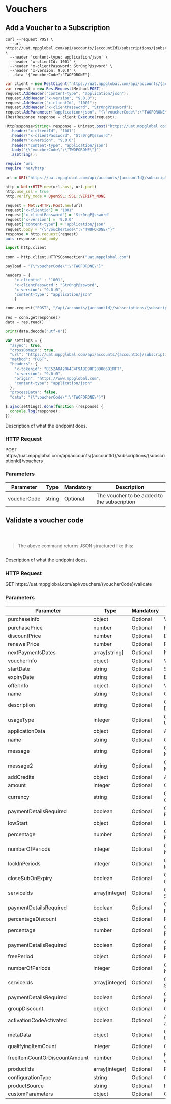 # Vouchers

## Add a Voucher to a Subscription

```shell
curl --request POST \
  --url https://uat.mppglobal.com/api/accounts/{accountId}/subscriptions/{subscriptionId}/vouchers \
  --header 'content-type: application/json' \
  --header 'x-clientId: 1001' \
  --header 'x-clientPassword: Str0ngP@ssword' \
  --header 'x-version: 9.0.0' \
  --data '{"voucherCode":"TWOFORONE"}'
```

```csharp
var client = new RestClient("https://uat.mppglobal.com/api/accounts/{accountId}/subscriptions/{subscriptionId}/vouchers");
var request = new RestRequest(Method.POST);
request.AddHeader("content-type", "application/json");
request.AddHeader("x-version", "9.0.0");
request.AddHeader("x-clientId", "1001");
request.AddHeader("x-clientPassword", "Str0ngP@ssword");
request.AddParameter("application/json", "{\"voucherCode\":\"TWOFORONE\"}", ParameterType.RequestBody);
IRestResponse response = client.Execute(request);
```

```java
HttpResponse<String> response = Unirest.post("https://uat.mppglobal.com/api/accounts/{accountId}/subscriptions/{subscriptionId}/vouchers")
  .header("x-clientId", "1001")
  .header("x-clientPassword", "Str0ngP@ssword")
  .header("x-version", "9.0.0")
  .header("content-type", "application/json")
  .body("{\"voucherCode\":\"TWOFORONE\"}")
  .asString();
```

```ruby
require 'uri'
require 'net/http'

url = URI("https://uat.mppglobal.com/api/accounts/{accountId}/subscriptions/{subscriptionId}/vouchers")

http = Net::HTTP.new(url.host, url.port)
http.use_ssl = true
http.verify_mode = OpenSSL::SSL::VERIFY_NONE

request = Net::HTTP::Post.new(url)
request["x-clientid"] = '1001'
request["x-clientPassword"] = 'Str0ngP@ssword'
request["x-version"] = '9.0.0'
request["content-type"] = 'application/json'
request.body = "{\"voucherCode\":\"TWOFORONE\"}"
response = http.request(request)
puts response.read_body
```

```python
import http.client

conn = http.client.HTTPSConnection("uat.mppglobal.com")

payload = "{\"voucherCode\":\"TWOFORONE\"}"

headers = {
    'x-clientid' : '1001',
    'x-clientPassword': "Str0ngP@ssword",
    'x-version': "9.0.0",
    'content-type': "application/json"
    }

conn.request("POST", "/api/accounts/{accountId}/subscriptions/{subscriptionId}/vouchers", payload, headers)

res = conn.getresponse()
data = res.read()

print(data.decode("utf-8"))
```

```javascript
var settings = {
  "async": true,
  "crossDomain": true,
  "url": "https://uat.mppglobal.com/api/accounts/{accountId}/subscriptions/{subscriptionId}/vouchers",
  "method": "POST",
  "headers": {
    "x-tokenid": "BE52ADA2064C4F9A9D90F28D066D1RFT",
    "x-version": "9.0.0",
    "origin": "https://www.mppglobal.com",
    "content-type": "application/json"
  },
  "processData": false,
  "data": "{\"voucherCode\":\"TWOFORONE\"}"}

$.ajax(settings).done(function (response) {
  console.log(response);
});
```


Description of what the endpoint does.

### HTTP Request

<div class="endpoint-cont">
<span class="endpoint-verb endpoint-verb-post">POST</span>
<span class="endpoint-path">https://uat.mppglobal.com/api/accounts/{accountId}/subscriptions/{subscriptionId}/vouchers</span>
</div>

### Parameters

Parameter | Type | Mandatory | Description | 
--------- | ------- | ------- | ----------- |
voucherCode | string | Optional | The voucher to be added to the subscription







## Validate a voucher code

```shell

```

```csharp

```

```java

```

> The above command returns JSON structured like this:

```json

```

Description of what the endpoint does.

### HTTP Request

<div class="endpoint-cont">
<span class="endpoint-verb endpoint-verb-get">GET</span>
<span class="endpoint-path">https://uat.mppglobal.com/api/vouchers/{voucherCode}/validate</span>
</div>

### Parameters

Parameter | Type | Mandatory | Description | 
--------- | ------- | ------- | ----------- |
purchaseInfo | object | Optional | Voucher purchase info
purchasePrice | number | Optional | Purchase price
discountPrice | number | Optional | Discount price
renewalPrice | number | Optional | Renewal price
nextPaymentsDates | array[string] | Optional | Next payments dates
voucherInfo | object | Optional | Voucher info
startDate | string | Optional | Start date
expiryDate | string | Optional | Expiry date
offerInfo | object | Optional | Voucher offer info
name | string | Optional | Gets or sets the Name
description | string | Optional | Gets or sets the Description
usageType | integer | Optional | Gets or sets the UsageType
applicationData | object | Optional | Application data
name | string | Optional | Gets or sets the Name
message | string | Optional | Gets or sets the Message
message2 | string | Optional | Gets or sets the Message2
addCredits | object | Optional | Add credits
amount | integer | Optional | Gets or sets the Amount
currency | string | Optional | Gets or sets the Currency
paymentDetailsRequired | boolean | Optional | Gets or sets the PaymentDetailsRequired
lowStart | object | Optional | Low start
percentage | number | Optional | Gets or sets the Percentage
numberOfPeriods | integer | Optional | Gets or sets the NumberOfPeriods
lockInPeriods | integer | Optional | Gets or sets the lockInPeriods
closeSubOnExpiry | boolean | Optional | Gets or sets the CloseSubOnExpiry
serviceIds | array[integer] | Optional | Gets or sets the ServiceIds
paymentDetailsRequired | boolean | Optional | Gets or sets the PaymentDetailsRequired
percentageDiscount | object | Optional | Percentage discount
percentage | number | Optional | Gets or sets the Percentage
paymentDetailsRequired | boolean | Optional | Gets or sets the PaymentDetailsRequired
freePeriod | object | Optional | Free period
numberOfPeriods | integer | Optional | Gets or sets the NumberOfPeriods
serviceIds | array[integer] | Optional | Gets or sets the ServiceIds
paymentDetailsRequired | boolean | Optional | Gets or sets the PaymentDetailsRequired
groupDiscount | object | Optional | Group discount
activationCodeActivated | boolean | Optional | Activation code activated
metaData | object | Optional | Group discount offer type
qualifyingItemCount | integer | Optional | Qualifying item count
freeItemCountOrDiscountAmount | number | Optional | Free item count or discount amount
productIds | array[integer] | Optional | Product ids
configurationType | string | Optional | Configuration type
productSource | string | Optional | Product source
customParameters | object | Optional | Custom parameters
